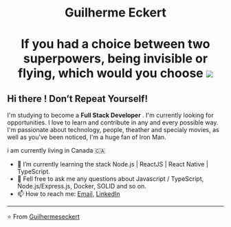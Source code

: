<h1 align="center">
 Guilherme Eckert
</h1>

<h1 align="center">
 If you had a choice between two superpowers, being invisible or flying, which would you choose
 
  <img src="https://media.giphy.com/media/dXICCcws9oxxK/giphy.gif" />
</h1>

##  Hi there ! Don’t Repeat Yourself!



I'm studying to become a **Full Stack Developer** . I'm currently looking for opportunities. I love to learn and contribute in any and every possible way. I'm passionate about technology, people, theather and specialy movies, as well as you've been noticed, I'm a huge fan of Iron Man.

i am currently living in Canada 🇨🇦 

- 🌱 I’m currently learning the stack Node.js | ReactJS | React Native | TypeScript.
- 💬 Fell free to ask me any questions about Javascript / TypeScript, Node.js/Express.js, Docker, SOLID and so on.
- 📫 How to reach me: [Email](guilhermeseckert1@gmail.com), [LinkedIn](https://www.linkedin.com/in/guilherme-eckert/)
---

⭐ From [Guilhermeseckert](https://github.com/guilhermeseckert)
